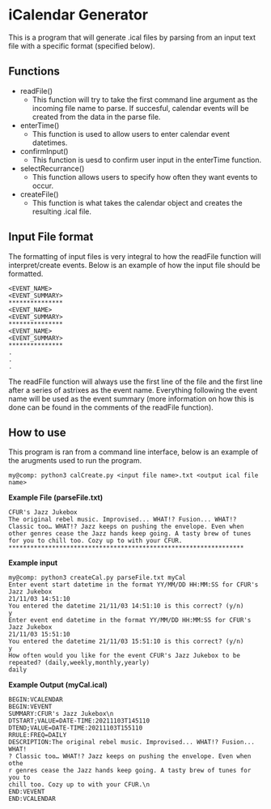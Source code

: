 
# iCalendar Generator

This is a program that will generate .ical files by parsing from an input text file with a specific format (specified below).

## Functions
- readFile()
    - This function will try to take the first command line argument as the incoming file name to parse. If succesful, calendar events will be created from the data in the parse file.
- enterTime()
    - This function is used to allow users to enter calendar event datetimes.
- confirmInput()
    - This function is uesd to confirm user input in the enterTime function.
- selectRecurrance()
    - This function allows users to specify how often they want events to occur.
- createFile()
    - This function is what takes the calendar object and creates the resulting .ical file.
## Input File format
The formatting of input files is very integral to how the readFile function will interpret/create events. Below is an example of how the input file should be formatted.
    
    <EVENT_NAME>
    <EVENT_SUMMARY>
    ***************
    <EVENT_NAME>
    <EVENT_SUMMARY>
    ***************
    <EVENT_NAME>
    <EVENT_SUMMARY>
    ***************
    .
    .
    .   
    
The readFile function will always use the first line of the file and the first line after a series of astrixes as the event name. Everything following the event name will be used as the event summary (more information on how this is done can be found in the comments of the readFile function).
## How to use
This program is ran from a command line interface, below is an example of the arugments used to run the program.
    
    my@comp: python3 calCreate.py <input file name>.txt <output ical file name>

**Example File (parseFile.txt)**

    CFUR's Jazz Jukebox
    The original rebel music. Improvised... WHAT!? Fusion... WHAT!? Classic too… WHAT!? Jazz keeps on pushing the envelope. Even when other genres cease the Jazz hands keep going. A tasty brew of tunes for you to chill too. Cozy up to with your CFUR.
    *****************************************************************


**Example input**
    
    my@comp: python3 createCal.py parseFile.txt myCal
    Enter event start datetime in the format YY/MM/DD HH:MM:SS for CFUR's Jazz Jukebox
    21/11/03 14:51:10
    You entered the datetime 21/11/03 14:51:10 is this correct? (y/n)
    y
    Enter event end datetime in the format YY/MM/DD HH:MM:SS for CFUR's Jazz Jukebox
    21/11/03 15:51:10
    You entered the datetime 21/11/03 15:51:10 is this correct? (y/n)
    y
    How often would you like for the event CFUR's Jazz Jukebox to be repeated? (daily,weekly,monthly,yearly)
    daily
**Example Output (myCal.ical)**

    BEGIN:VCALENDAR
    BEGIN:VEVENT
    SUMMARY:CFUR's Jazz Jukebox\n
    DTSTART;VALUE=DATE-TIME:20211103T145110
    DTEND;VALUE=DATE-TIME:20211103T155110
    RRULE:FREQ=DAILY
    DESCRIPTION:The original rebel music. Improvised... WHAT!? Fusion... WHAT!
    ? Classic too… WHAT!? Jazz keeps on pushing the envelope. Even when othe
    r genres cease the Jazz hands keep going. A tasty brew of tunes for you to
    chill too. Cozy up to with your CFUR.\n
    END:VEVENT
    END:VCALENDAR




